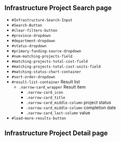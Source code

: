 Infrastructure Project Search page
----------------------------------

- `#Infrastructure-Search-Input`
- `#Search-Button`
- `#clear-filters-button`
- `#province-dropdown`
- `#department-dropdown`
- `#status-dropdown`
- `#primary-funding-source-dropdown`
- `#num-matching-projects-field`
- `#matching-projects-total-cost-field`
- `#matching-projects-total-cost-units-field`
- `#matching-status-chart-container`
- `#sort-order-dropdown`
- `#result-list-container` Result list
  - `.narrow-card_wrapper` Result item
    - `.narrow-card_icon`
    - `.narrow-card_title`
    - `.narrow-card_middle-column` project status
    - `.narrow-card_middle-column` completion date
    - `.narrow-card_last-column` value
- `#load-more-results-button`

Infrastructure Project Detail page
----------------------------------